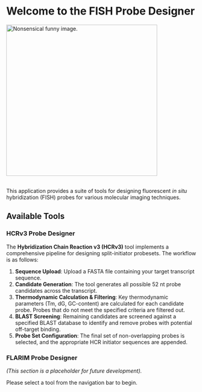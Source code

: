# **Welcome to the FISH Probe Designer**

<img src="images/home_funny-image.png" alt="Nonsensical funny image." width="400"> 

<br>  
<br>  

This application provides a suite of tools for designing fluorescent *in situ* hybridization (FISH) probes for various molecular imaging techniques.

## **Available Tools**

### **HCRv3 Probe Designer**

The **Hybridization Chain Reaction v3 (HCRv3)** tool implements a comprehensive pipeline for designing split-initiator probesets. The workflow is as follows:

1. **Sequence Upload**: Upload a FASTA file containing your target transcript sequence.  
2. **Candidate Generation**: The tool generates all possible 52 nt probe candidates across the transcript.  
3. **Thermodynamic Calculation & Filtering**: Key thermodynamic parameters (Tm, dG, GC-content) are calculated for each candidate probe. Probes that do not meet the specified criteria are filtered out.  
4. **BLAST Screening**: Remaining candidates are screened against a specified BLAST database to identify and remove probes with potential off-target binding.  
5. **Probe Set Configuration**: The final set of non-overlapping probes is selected, and the appropriate HCR initiator sequences are appended.

### **FLARIM Probe Designer**

*(This section is a placeholder for future development).*

Please select a tool from the navigation bar to begin.